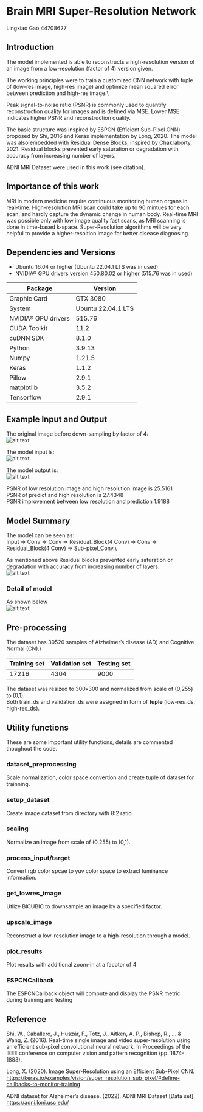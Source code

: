 # Brain MRI Super-Resolution Network
Lingxiao Gao
44708627

## Introduction
The model implemented is able to reconstructs a high-resolution version of an image from a low-resolution (factor of 4) version given.

The working principles were to train a customized CNN network with tuple of (low-res image, high-res image) and optimize mean squared error between prediction and high-res image.\

Peak signal-to-noise ratio (PSNR) is commonly used to quantify reconstruction quality for images and is defined via MSE. Lower MSE indicates higher PSNR and reconstruction quality.

The basic structure was inspired by ESPCN (Efficient Sub-Pixel CNN) proposed by Shi, 2016 and Keras implementation by Long, 2020. The model was also embedded with Residual Dense Blocks, inspired by Chakraborty, 2021. Residual blocks prevented early saturation or degradation with accuracy from increasing number of layers.

ADNI MRI Dataset were used in this work (see citation).

## Importance of this work
MRI in modern medicine require continuous monitoring human organs in real-time. High-resolution MRI scan could take up to 90 mintues for each scan, and hardly capture the dynamic change in human body. Real-time MRI was possible only with low image quality fast scans, as MRI scanning is done in time-based k-space. Super-Resolution algorithms will be very helpful to provide a higher-resoltion image for better disease diagnosing.

## Dependencies and Versions

- Ubuntu 16.04 or higher (Ubuntu 22.04.1 LTS was in used)
- NVIDIA® GPU drivers version 450.80.02 or higher (515.76 was in used)

| Package | Version |
| --- | --- |
| Graphic Card | GTX 3080 |
| System | Ubuntu 22.04.1 LTS|
| NVIDIA® GPU drivers | 515.76 |
| CUDA Toolkit | 11.2 |
| cuDNN SDK | 8.1.0 |
| Python | 3.9.13 |
| Numpy | 1.21.5 |
| Keras | 1.1.2 |
| Pillow | 2.9.1 |
| matplotlib | 3.5.2 |
| Tensorflow | 2.9.1 |

## Example Input and Output
The original image before down-sampling by factor of 4:\
![alt text](https://github.com/LingxiaoGao/PatternFlow/blob/topic-recognition/recognition/44708627_%20Efficient_Sub_Pixel_CNN/Demo_Example/Original.png?raw=true)

The model input is:\
![alt text](https://github.com/LingxiaoGao/PatternFlow/blob/topic-recognition/recognition/44708627_%20Efficient_Sub_Pixel_CNN/Demo_Example/Low_Res.png?raw=true)

The model output is:\
![alt text](https://github.com/LingxiaoGao/PatternFlow/blob/topic-recognition/recognition/44708627_%20Efficient_Sub_Pixel_CNN/Demo_Example/Model_Prediction.png?raw=true)

PSNR of low resolution image and high resolution image is 25.5161\
PSNR of predict and high resolution is 27.4348\
PSNR improvement between low resolution and prediction 1.9188

## Model Summary
The model can be seen as:\
Input => Conv => Conv => Residual_Block(4 Conv) => Conv => Residual_Block(4 Conv) => Sub-pixel_Conv.\

As mentioned above Residual blocks prevented early saturation or degradation with accuracy from increasing number of layers.\
![alt text](https://github.com/LingxiaoGao/PatternFlow/blob/topic-recognition/recognition/44708627_%20Efficient_Sub_Pixel_CNN/Demo_Example/Residual_Block.png?raw=true)

### Detail of model
As shown below\
![alt text](https://github.com/LingxiaoGao/PatternFlow/blob/topic-recognition/recognition/44708627_%20Efficient_Sub_Pixel_CNN/Demo_Example/Model_summary.png?raw=true)

## Pre-processing
The dataset has 30520 samples of Alzheimer’s disease (AD) and Cognitive Normal (CN).\

| Training set   | Validation set | Testing set    |
| -------------- | -------------- | -------------- |
| 17216          | 4304           | 9000           |

The dataset was resized to 300x300 and normalized from scale of (0,255) to (0,1).\
Both train_ds and validation_ds were assigned in form of **tuple** (low-res_ds, high-res_ds).

## Utility functions
These are some important utility functions, details are commented thoughout the code.

### dataset_preprocessing
Scale normalization, color space convertion and create tuple of dataset for trainning.

### setup_dataset
Create image dataset from directory with 8:2 ratio.

### scaling
Normalize an image from scale of (0,255) to (0,1).

### process_input/target
Convert rgb color spcae to yuv color space to extract luminance information.

### get_lowres_image
Utlize BICUBIC to downsample an image by a specified factor.

### upscale_image
Reconstruct a low-resolution image to a high-resolution through a model.

### plot_results
Plot results with additional zoom-in at a facotor of 4

### ESPCNCallback
The ESPCNCallback object will compute and display the PSNR metric during training and testing

## Reference
Shi, W., Caballero, J., Huszár, F., Totz, J., Aitken, A. P., Bishop, R., ... & Wang, Z. (2016). Real-time single image and video super-resolution using an efficient sub-pixel convolutional neural network. In Proceedings of the IEEE conference on computer vision and pattern recognition (pp. 1874-1883).

Long, X. (2020). Image Super-Resolution using an Efficient Sub-Pixel CNN. https://keras.io/examples/vision/super_resolution_sub_pixel/#define-callbacks-to-monitor-training

ADNI dataset for Alzheimer’s disease. (2022). ADNI MRI Dataset [Data set]. https://adni.loni.usc.edu/
